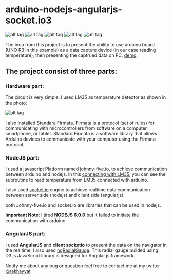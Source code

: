 # arduino-nodejs-angularjs-socket.io3

![alt tag](http://cdn.socket.io/website/imgs/logo.svg) ![alt tag](http://johnny-five.io/img/j5-logo.svg) ![alt tag](http://training.figleaf.com/images/sec_logo_nodejs.jpg) ![alt tag](https://upload.wikimedia.org/wikipedia/commons/thumb/8/87/Arduino_Logo.svg/50px-Arduino_Logo.svg.png) ![alt tag](http://www.nganimate.org/img/angular-logo.png)

The idea from this project is to present the ability to use arduino board (UNO R3 in this example) as a data capture device (in our case reading temperature), then presenting the captrued data on PC.
[demo](https://www.youtube.com/watch?v=IdU-cUy0SB0).

## The project consist of three parts:

### Hardware part:

The circuit is very simple, I used LM35 as temperature detector as shown in the photo:

![alt tag](http://blog.rastating.com/content/images/2014/Feb/lm35_bb_1_.jpg)

I also installed [Standara Firmata](http://www.instructables.com/id/Arduino-Installing-Standard-Firmata/). Firmata is a protocol (set of rules) for communicating with microcontrollers from software on a computer, smartphone, or tablet. Standard Firmata is a software library that allows Arduino devices to communicate with your computer using the Firmata protocol. 

### NodeJS part:

I used a javascript Platform named [johnny-five.io](http://johnny-five.io/), to achieve communication between arduino and nodejs.
In this [connecting with LM35](http://johnny-five.io/examples/temperature-lm35/), you can see the subroutine to read temperature from LM35 connected with arduino.

I also used [socket.io](http://socket.io/) engine to achieve realtime data communication between server side (nodejs) and client side (angularjs).

both Johnny-five.io and socket.io are libraries that can be used in nodejs.


**Important Note**: I tired **NODEJS 6.0.0** but it failed to initiate the communication with arduino.

### AngularJS part:

I used **AngularJS** and **client socketio** to present the data on the navigator in the realtime, I also used [ngRadialGauge](https://github.com/stherrienaspnet/ngRadialGauge). This radial gauge builded using D3.js JavaScript library is designed for Angular.js framework.


Notify me about any bug or question feel free to contact me at my twitter [@rakhayyat](https://twitter.com/rakhayyat)








